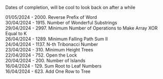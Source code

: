 Dates of completion, will be cool to look back on after a while

01/05/2024 - 2000. Reverse Prefix of Word <br/>
30/04/2024 - 1915. Number of Wonderful Substrings <br/>
29/04/2024 - 2997. Minimum Number of Operations to Make Array XOR Equal to K <br/>
26/04/2024 - 1289. Minimum Falling Path Sum II <br/>
24/04/2024 - 1137. N-th Tribonacci Number <br/>
23/04/2024 - 310. Minimum Height Trees<br/>
22/04/2024 - 752. Open the Lock<br/>
20/04/2024 - 200. Number of Islands<br/>
16/04/2024 - 129. Sum Root to Leaf Numbers<br/>
16/04/2024 - 623. Add One Row to Tree<br/>



